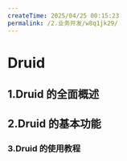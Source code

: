 ```yaml
---
createTime: 2025/04/25 00:15:23
permalink: /2.业务开发/w8q1jk29/
---
```

# Druid

## 1.Druid 的全面概述



## 2.Druid 的基本功能



### 3.Druid 的使用教程


